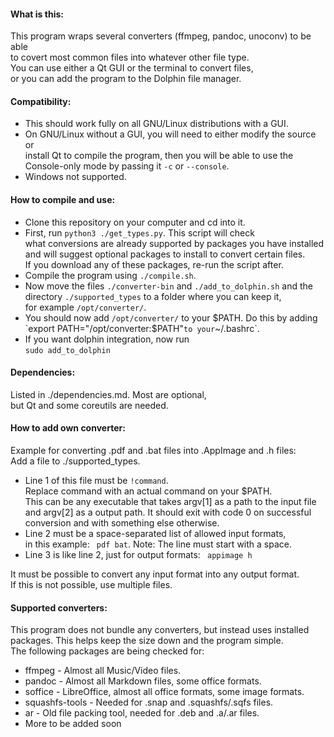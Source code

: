 #### What is this:  
  
This program wraps several converters (ffmpeg, pandoc, unoconv) to be able  
to covert most common files into whatever other file type.  
You can use either a Qt GUI or the terminal to convert files,  
or you can add the program to the Dolphin file manager.  
  
#### Compatibility:  
  
* This should work fully on all GNU/Linux distributions with a GUI.  
* On GNU/Linux without a GUI, you will need to either modify the source or  
  install Qt to compile the program, then you will be able to use the  
  Console-only mode by passing it `-c` or `--console`.  
* Windows not supported.  
  
#### How to compile and use:  
  
* Clone this repository on your computer and cd into it.  
* First, run `python3 ./get_types.py`. This script will check  
  what conversions are already supported by packages you have installed  
  and will suggest optional packages to install to convert certain files.  
  If you download any of these packages, re-run the script after.  
* Compile the program using `./compile.sh`.  
* Now move the files `./converter-bin` and `./add_to_dolphin.sh` and the  
  directory `./supported_types` to a folder where you can keep it,  
  for example `/opt/converter/`.  
* You should now add `/opt/converter/` to your $PATH. Do this by adding  
  `export PATH="/opt/converter:$PATH"` to your `~/.bashrc`.  
* If you want dolphin integration, now run  
  `sudo add_to_dolphin`  
  
#### Dependencies:  
  
Listed in ./dependencies.md. Most are optional,  
but Qt and some coreutils are needed.  
  
#### How to add own converter:
  
Example for converting .pdf and .bat files into .AppImage and .h files:  
Add a file to ./supported_types.  
  
* Line 1 of this file must be `!command`.  
  Replace command with an actual command on your $PATH.  
  This can be any executable that takes argv[1] as a path to the input file  
  and argv[2] as a output path. It should exit with code 0 on successful  
  conversion and with something else otherwise.  
* Line 2 must be a space-separated list of allowed input formats,  
  in this example: ` pdf bat`. Note: The line must start with a space.  
* Line 3 is like line 2, just for output formats: ` appimage h`  
  
It must be possible to convert any input format into any output format.  
If this is not possible, use multiple files.  

#### Supported converters:

This program does not bundle any converters, but instead uses installed  
packages. This helps keep the size down and the program simple.  
The following packages are being checked for:  

* ffmpeg - Almost all Music/Video files.  
* pandoc - Almost all Markdown files, some office formats.  
* soffice - LibreOffice, almost all office formats, some image formats.  
* squashfs-tools - Needed for .snap and .squashfs/.sqfs files.  
* ar - Old file packing tool, needed for .deb and .a/.ar files.  
* More to be added soon  
